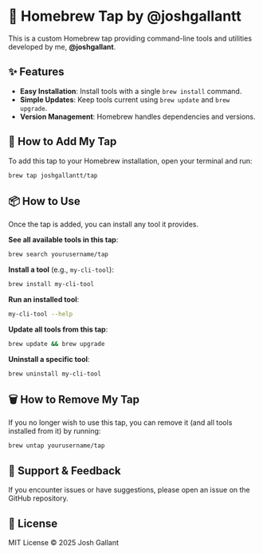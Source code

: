 # 🍺 Homebrew Tap by @joshgallantt

This is a custom Homebrew tap providing command-line tools and utilities developed by me, **@joshgallant**.

## ✨ Features

  * **Easy Installation**: Install tools with a single `brew install` command.
  * **Simple Updates**: Keep tools current using `brew update` and `brew upgrade`.
  * **Version Management**: Homebrew handles dependencies and versions.

## 🚀 How to Add My Tap

To add this tap to your Homebrew installation, open your terminal and run:

```bash
brew tap joshgallantt/tap
```

## 📦 How to Use

Once the tap is added, you can install any tool it provides.

**See all available tools in this tap**:

```bash
brew search yourusername/tap
```

**Install a tool** (e.g., `my-cli-tool`):

```bash
brew install my-cli-tool
```

**Run an installed tool**:

```bash
my-cli-tool --help
```

**Update all tools from this tap**:

```bash
brew update && brew upgrade
```

**Uninstall a specific tool**:

```bash
brew uninstall my-cli-tool
```

## 🗑️ How to Remove My Tap

If you no longer wish to use this tap, you can remove it (and all tools installed from it) by running:

```bash
brew untap yourusername/tap
```

## 🤝 Support & Feedback

If you encounter issues or have suggestions, please open an issue on the GitHub repository.

## 📄 License
MIT License © 2025 Josh Gallant

